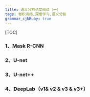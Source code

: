 ```yaml
---
title: 语义分割论文阅读（一）
tags: 卷积网络,深度学习,语义分割
grammar_cjkRuby: true
---
```


[TOC]

### 1、Mask R-CNN

### 2、U-net

### 3、U-net++

### 4、DeepLab（v1& v2 & v3 & v3+）
